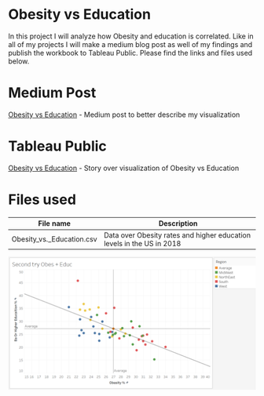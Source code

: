 # Obesity vs Education
In this project I will analyze how Obesity and education is correlated.
Like in all of my projects I will make a medium blog post as well of my findings and publish the workbook to Tableau Public.
Please find the links and files used below.

# Medium Post
[Obesity vs Education](https://medium.com/@elias.nordlinder/are-people-with-a-lower-level-of-education-more-obese-95bc0554bb0b) - Medium post to better describe my visualization

# Tableau Public
[Obesity vs Education](https://public.tableau.com/profile/elias.nordlinder#!/vizhome/Obesity_vs_education/ObesityvsEducation) - Story over visualization of Obesity vs Education

# Files used
|File name|Description| 
|---|---|
|Obesity_vs._Education.csv|Data over Obesity rates and higher education levels in the US in 2018|

![Obesity vs Education](https://github.com/EliasNo/Data-Analysis-Projects/blob/master/3_Tableau/Project_9_Obesity-Vs-Education/Obesity_Vs_Education.PNG)
